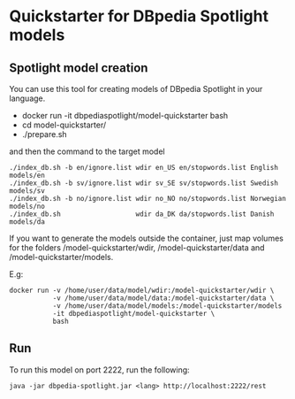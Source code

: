 Quickstarter for DBpedia Spotlight models
===================================================

## Spotlight model creation

You can use this tool for creating models of DBpedia Spotlight in your language.


* docker run -it dbpediaspotlight/model-quickstarter bash
* cd model-quickstarter/
* ./prepare.sh

and then the command to the target model

```
./index_db.sh -b en/ignore.list wdir en_US en/stopwords.list English   models/en
./index_db.sh -b sv/ignore.list wdir sv_SE sv/stopwords.list Swedish   models/sv
./index_db.sh -b no/ignore.list wdir no_NO no/stopwords.list Norwegian models/no
./index_db.sh                   wdir da_DK da/stopwords.list Danish    models/da
```

If you want to generate the models outside the container, just map volumes for the folders /model-quickstarter/wdir, /model-quickstarter/data and /model-quickstarter/models.

E.g:

```
docker run -v /home/user/data/model/wdir:/model-quickstarter/wdir \
           -v /home/user/data/model/data:/model-quickstarter/data \
           -v /home/user/data/model/models:/model-quickstarter/models 
           -it dbpediaspotlight/model-quickstarter \
           bash 
```

## Run 

To run this model on port 2222, run the following:

```
java -jar dbpedia-spotlight.jar <lang> http://localhost:2222/rest
```
